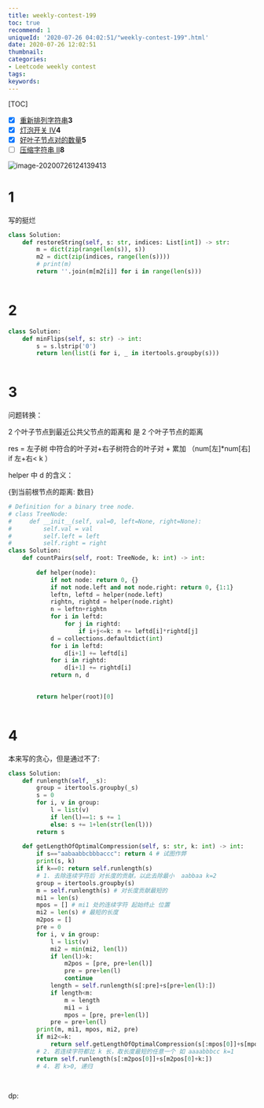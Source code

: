 ```yaml
---
title: weekly-contest-199
toc: true
recommend: 1
uniqueId: '2020-07-26 04:02:51/"weekly-contest-199".html'
date: 2020-07-26 12:02:51
thumbnail:
categories:
- Leetcode weekly contest
tags:
keywords:
---
```


[TOC]

- [x] [重新排列字符串](https://leetcode-cn.com/contest/weekly-contest-199/problems/shuffle-string/)**3**
- [x] [灯泡开关 IV](https://leetcode-cn.com/contest/weekly-contest-199/problems/bulb-switcher-iv/)**4**
- [x] [好叶子节点对的数量](https://leetcode-cn.com/contest/weekly-contest-199/problems/number-of-good-leaf-nodes-pairs/)**5**
- [ ] [压缩字符串 II](https://leetcode-cn.com/contest/weekly-contest-199/problems/string-compression-ii/)**8**

![image-20200726124139413](https://i.loli.net/2020/07/26/YJGIPEnlWVQNHwU.png)

<!--more-->



# 1

写的挺烂

```python
class Solution:
    def restoreString(self, s: str, indices: List[int]) -> str:
        m = dict(zip(range(len(s)), s))
        m2 = dict(zip(indices, range(len(s))))
        # print(m)
        return ''.join(m[m2[i]] for i in range(len(s)))
        
```

# 2

```python
class Solution:
    def minFlips(self, s: str) -> int:
        s = s.lstrip('0')
        return len(list(i for i, _ in itertools.groupby(s)))
        
```

# 3

问题转换：

2 个叶子节点到最近公共父节点的距离和 是 2 个叶子节点的距离

res = 左子树 中符合的叶子对+右子树符合的叶子对 + 累加 （num[左]*num[右] if 左+右< k ）

helper 中 d 的含义：

{到当前根节点的距离: 数目}

```python
# Definition for a binary tree node.
# class TreeNode:
#     def __init__(self, val=0, left=None, right=None):
#         self.val = val
#         self.left = left
#         self.right = right
class Solution:
    def countPairs(self, root: TreeNode, k: int) -> int:
        
        def helper(node):
            if not node: return 0, {}
            if not node.left and not node.right: return 0, {1:1}
            leftn, leftd = helper(node.left)
            rightn, rightd = helper(node.right)
            n = leftn+rightn
            for i in leftd:
                for j in rightd:
                    if i+j<=k: n += leftd[i]*rightd[j]
            d = collections.defaultdict(int)
            for i in leftd:
                d[i+1] += leftd[i]
            for i in rightd:
                d[i+1] += rightd[i]
            return n, d
            

        return helper(root)[0]
        
```

# 4

本来写的贪心，但是通过不了:

```python
class Solution:
    def runlength(self, _s):
        group = itertools.groupby(_s)
        s = 0
        for i, v in group:
            l = list(v)
            if len(l)==1: s += 1
            else: s += 1+len(str(len(l)))
        return s
    
    def getLengthOfOptimalCompression(self, s: str, k: int) -> int:
        if s=="aabaabbcbbbaccc": return 4 # 试图作弊
        print(s, k)
        if k==0: return self.runlength(s)
        # 1. 去除连续字符后 对长度的贡献，以此去除最小  aabbaa k=2
        group = itertools.groupby(s)
        m = self.runlength(s) # 对长度贡献最短的
        mi1 = len(s)
        mpos = [] # mi1 处的连续字符 起始终止 位置
        mi2 = len(s) # 最短的长度
        m2pos = []
        pre = 0
        for i, v in group:
            l = list(v)
            mi2 = min(mi2, len(l))
            if len(l)>k:
                m2pos = [pre, pre+len(l)]
                pre = pre+len(l)
                continue
            length = self.runlength(s[:pre]+s[pre+len(l):])
            if length<m:
                m = length
                mi1 = i
                mpos = [pre, pre+len(l)]
            pre = pre+len(l)
        print(m, mi1, mpos, mi2, pre)
        if mi2<=k:
            return self.getLengthOfOptimalCompression(s[:mpos[0]]+s[mpos[1]:], k-(mpos[1]-mpos[0]))
        # 2. 若连续字符都比 k 长，取长度最短的任意一个 如 aaaabbbcc k=1
        return self.runlength(s[:m2pos[0]]+s[m2pos[0]+k:])
        # 4. 若 k>0, 递归
        
        
```



dp:

